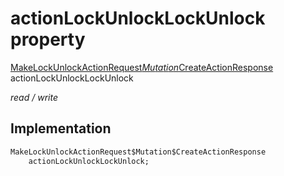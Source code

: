 


# actionLockUnlockLockUnlock property






[MakeLockUnlockActionRequest$Mutation$CreateActionResponse](../../package-yonomi_sdk_dart_graphql_devices_lock_lock_queries.graphql/MakeLockUnlockActionRequest$Mutation$CreateActionResponse-class.md) actionLockUnlockLockUnlock
  
_read / write_






## Implementation

```dart
MakeLockUnlockActionRequest$Mutation$CreateActionResponse
    actionLockUnlockLockUnlock;


```







